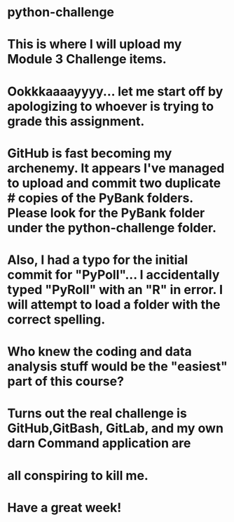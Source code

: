 # python-challenge
# This is where I will upload my Module 3 Challenge items.
#
# Ookkkaaaayyyy... let me start off by apologizing to whoever is trying to grade this assignment.
# GitHub is fast becoming my archenemy.  It appears I've managed to upload and commit two duplicate # copies of the PyBank folders.  Please look for the PyBank folder under the python-challenge folder.
# Also, I had a typo for the initial commit for "PyPoll"... I accidentally typed "PyRoll" with an "R" in error.  I will attempt to load a folder with the correct spelling.
# Who knew the coding and data analysis stuff would be the "easiest" part of this course? 
# Turns out the real challenge is GitHub,GitBash, GitLab, and my own darn Command application are 
# all conspiring to kill me.
# Have a great week!
